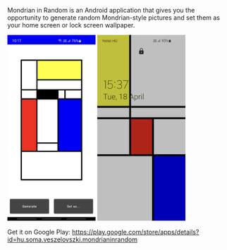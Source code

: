 Mondrian in Random is an Android application that gives you the opportunity to generate random Mondrian-style pictures and set them as your home screen or lock screen wallpaper.

<p float="left">
  <img src="https://raw.githubusercontent.com/somaveszelovszki/MondrianInRandom/main/docs/screenshot_app.jpg" width="200" />
  <img src="https://raw.githubusercontent.com/somaveszelovszki/MondrianInRandom/main/docs/screenshot_lock_screen.jpg" width="200" />
</p>

Get it on Google Play:
https://play.google.com/store/apps/details?id=hu.soma.veszelovszki.mondrianinrandom
